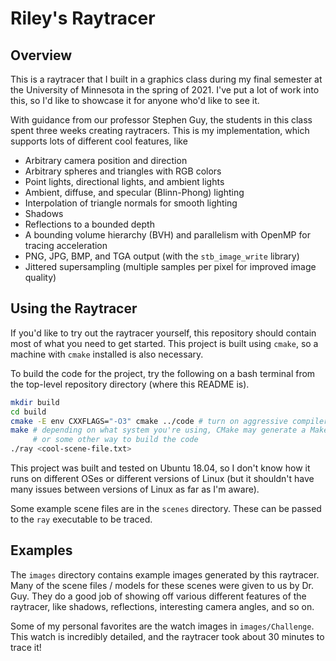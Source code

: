 # Riley's Raytracer

## Overview

This is a raytracer that I built in a graphics class during my final semester
at the University of Minnesota in the spring of 2021. I've put a lot of work
into this, so I'd like to showcase it for anyone who'd like to see it.

With guidance from our professor Stephen Guy, the students in this class spent
three weeks creating raytracers. This is my implementation, which supports lots
of different cool features, like

- Arbitrary camera position and direction
- Arbitrary spheres and triangles with RGB colors
- Point lights, directional lights, and ambient lights
- Ambient, diffuse, and specular (Blinn-Phong) lighting
- Interpolation of triangle normals for smooth lighting
- Shadows
- Reflections to a bounded depth
- A bounding volume hierarchy (BVH) and parallelism with OpenMP for tracing acceleration
- PNG, JPG, BMP, and TGA output (with the `stb_image_write` library)
- Jittered supersampling (multiple samples per pixel for improved image quality)

## Using the Raytracer

If you'd like to try out the raytracer yourself, this repository should contain
most of what you need to get started. This project is built using `cmake`, so a
machine with `cmake` installed is also necessary.

To build the code for the project, try the following on a bash terminal from the
top-level repository directory (where this README is).

```bash
mkdir build
cd build
cmake -E env CXXFLAGS="-O3" cmake ../code # turn on aggressive compiler optimization
make # depending on what system you're using, CMake may generate a Makefile
     # or some other way to build the code
./ray <cool-scene-file.txt>
```

This project was built and tested on Ubuntu 18.04, so I don't know how it runs
on different OSes or different versions of Linux (but it shouldn't have many
issues between versions of Linux as far as I'm aware).

Some example scene files are in the `scenes` directory. These can be passed to
the `ray` executable to be traced.

## Examples

The `images` directory contains example images generated by this raytracer. Many
of the scene files / models for these scenes were given to us by Dr. Guy. They
do a good job of showing off various different features of the raytracer, like
shadows, reflections, interesting camera angles, and so on.

Some of my personal favorites are the watch images in `images/Challenge`. This
watch is incredibly detailed, and the raytracer took about 30 minutes to trace
it!
